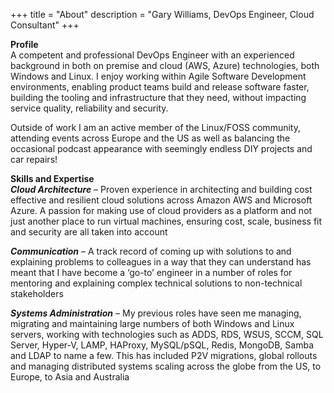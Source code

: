 +++
title = "About"
description = "Gary Williams, DevOps Engineer, Cloud Consultant"
+++

**Profile**\
A competent and professional DevOps Engineer with an experienced background in both on premise and cloud (AWS, Azure) technologies, both Windows and Linux. I enjoy working within Agile Software Development environments, enabling product teams build and release software faster, building the tooling and infrastructure that they need, without impacting service quality, reliability and security.

Outside of work I am an active member of the Linux/FOSS community, attending events across Europe and the US as well as balancing the occasional podcast appearance with seemingly endless DIY projects and car repairs!

**Skills and Expertise**\
***Cloud Architecture*** – Proven experience in architecting and building cost effective and resilient cloud solutions across Amazon AWS and Microsoft Azure. A passion for making use of cloud providers as a platform and not just another place to run virtual machines, ensuring cost, scale, business fit and security are all taken into account

***Communication*** – A track record of coming up with solutions to and explaining problems to colleagues in a way that they can understand has meant that I have become a ‘go-to’ engineer in a number of roles for mentoring and explaining complex technical solutions to non-technical stakeholders

***Systems Administration*** – My previous roles have seen me managing, migrating and maintaining large numbers of both Windows and Linux servers, working with technologies such as ADDS, RDS, WSUS, SCCM, SQL Server, Hyper-V, LAMP, HAProxy, MySQL/pSQL, Redis, MongoDB, Samba and LDAP to name a few. This has included P2V migrations, global rollouts and managing distributed systems scaling across the globe from the US, to Europe, to Asia and Australia